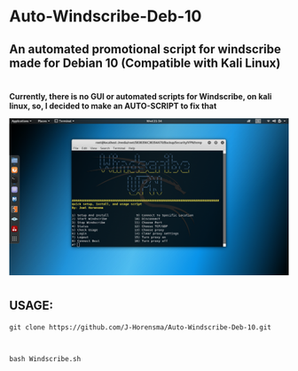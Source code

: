 # Auto-Windscribe-Deb-10
## An automated promotional script for windscribe made for Debian 10 (Compatible with Kali Linux)
#
**Currently, there is no GUI or automated scripts for Windscribe, on kali linux, so, I decided to make an AUTO-SCRIPT to fix that**

![](https://github.com/J-Horensma/Auto-Windscribe-Deb-10/blob/master/Images/Windscape_Main.png)
#
## USAGE:
`git clone https://github.com/J-Horensma/Auto-Windscribe-Deb-10.git`
#
`bash Windscribe.sh`
